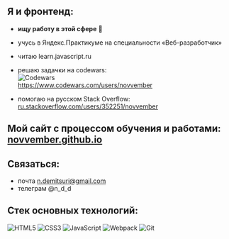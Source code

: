 ## Я и фронтенд:
- **ищу работу в этой сфере** 🔎
- учусь в Яндекс.Практикуме на специальности «Веб-разработчик»
- читаю learn.javascript.ru
- решаю задачки на codewars:  
![Codewars](https://www.codewars.com/users/novvember/badges/micro?theme=light)  
https://www.codewars.com/users/novvember

- помогаю на русском Stack Overflow:  
[ru.stackoverflow.com/users/352251/novvember](https://ru.stackoverflow.com/users/352251/novvember) 

## Мой сайт с процессом обучения и работами: [novvember.github.io](https://novvember.github.io)

## Связаться:
- почта n.demitsuri@gmail.com
- телеграм @n_d_d

## Стек основных технологий:
![HTML5](https://img.shields.io/badge/html5-%23E34F26.svg?style=for-the-badge&logo=html5&logoColor=white)
![CSS3](https://img.shields.io/badge/css3-%231572B6.svg?style=for-the-badge&logo=css3&logoColor=white)
![JavaScript](https://img.shields.io/badge/javascript-%23323330.svg?style=for-the-badge&logo=javascript&logoColor=%23F7DF1E)
![Webpack](https://img.shields.io/badge/webpack-%238DD6F9.svg?style=for-the-badge&logo=webpack&logoColor=black)
![Git](https://img.shields.io/badge/git-%23F05033.svg?style=for-the-badge&logo=git&logoColor=white) 
